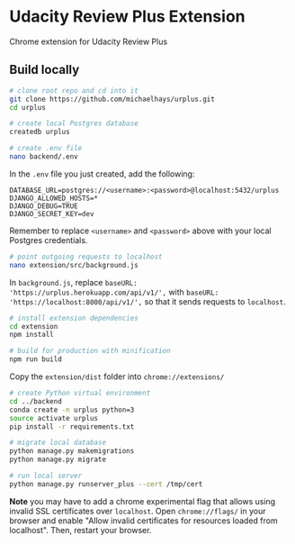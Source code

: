 # Udacity Review Plus Extension

Chrome extension for Udacity Review Plus

## Build locally

``` bash
# clone root repo and cd into it
git clone https://github.com/michaelhays/urplus.git
cd urplus

# create local Postgres database
createdb urplus

# create .env file
nano backend/.env
```

In the `.env` file you just created, add the following:

```
DATABASE_URL=postgres://<username>:<password>@localhost:5432/urplus
DJANGO_ALLOWED_HOSTS=*
DJANGO_DEBUG=TRUE
DJANGO_SECRET_KEY=dev
```

Remember to replace `<username>` and `<password>` above with your local Postgres credentials.

``` bash
# point outgoing requests to localhost
nano extension/src/background.js
```

In `background.js`, replace `baseURL: 'https://urplus.herokuapp.com/api/v1/',` with `baseURL: 'https://localhost:8000/api/v1/',` so that it sends requests to `localhost`.

``` bash
# install extension dependencies
cd extension
npm install

# build for production with minification
npm run build
```

Copy the `extension/dist` folder into `chrome://extensions/`

``` bash
# create Python virtual environment
cd ../backend
conda create -n urplus python=3
source activate urplus
pip install -r requirements.txt

# migrate local database
python manage.py makemigrations
python manage.py migrate

# run local server
python manage.py runserver_plus --cert /tmp/cert
```

**Note** you may have to add a chrome experimental flag that allows using invalid SSL certificates over `localhost`. Open `chrome://flags/` in your browser and enable "Allow invalid certificates for resources loaded from localhost". Then, restart your browser.
